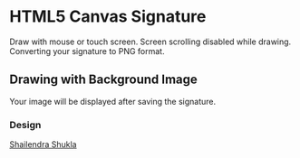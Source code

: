 # HTML5 Canvas Signature

Draw with mouse or touch screen.
Screen scrolling disabled while drawing.
Converting your signature to PNG format.

## Drawing with Background Image

Your image will be displayed after saving the signature.

### Design

[Shailendra Shukla](https://www.facebook.com/shailendrashuklaacquarius)

